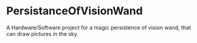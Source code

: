 # PersistanceOfVisionWand
A Hardware/Software project for a magic persistence of vision wand, that can draw pictures in the sky.
